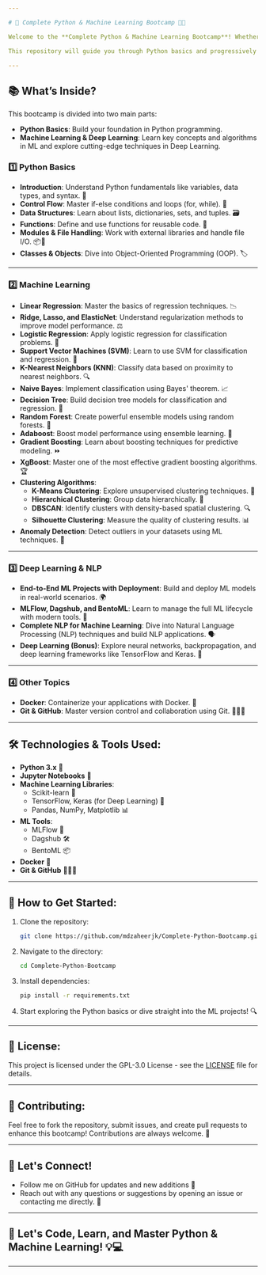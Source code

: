 ```yaml
---

# 🚀 Complete Python & Machine Learning Bootcamp 🐍🤖

Welcome to the **Complete Python & Machine Learning Bootcamp**! Whether you're just starting your journey with Python or aiming to dive deep into the world of Machine Learning and Deep Learning, this bootcamp provides you with everything you need to become a skilled developer and data scientist. 📊💡

This repository will guide you through Python basics and progressively build your understanding of powerful ML and Deep Learning techniques. You'll not only learn the theory but also work with hands-on projects to solidify your skills! 🧑‍💻✨

---
```


## 📚 What’s Inside?

This bootcamp is divided into two main parts:
- **Python Basics**: Build your foundation in Python programming.
- **Machine Learning & Deep Learning**: Learn key concepts and algorithms in ML and explore cutting-edge techniques in Deep Learning.

### 1️⃣ **Python Basics**  
- **Introduction**: Understand Python fundamentals like variables, data types, and syntax. 🧩
- **Control Flow**: Master if-else conditions and loops (for, while). 🔄
- **Data Structures**: Learn about lists, dictionaries, sets, and tuples. 🗃️
- **Functions**: Define and use functions for reusable code. 🔧
- **Modules & File Handling**: Work with external libraries and handle file I/O. 📦📝
- **Classes & Objects**: Dive into Object-Oriented Programming (OOP). 🏷️

---

### 2️⃣ **Machine Learning**  
- **Linear Regression**: Master the basics of regression techniques. 📉  
- **Ridge, Lasso, and ElasticNet**: Understand regularization methods to improve model performance. ⚖️  
- **Logistic Regression**: Apply logistic regression for classification problems. 🔢  
- **Support Vector Machines (SVM)**: Learn to use SVM for classification and regression. 🧠  
- **K-Nearest Neighbors (KNN)**: Classify data based on proximity to nearest neighbors. 🔍  
- **Naive Bayes**: Implement classification using Bayes' theorem. 📈  
- **Decision Tree**: Build decision tree models for classification and regression. 🌳  
- **Random Forest**: Create powerful ensemble models using random forests. 🌲  
- **Adaboost**: Boost model performance using ensemble learning. 🚀  
- **Gradient Boosting**: Learn about boosting techniques for predictive modeling. ⏩  
- **XgBoost**: Master one of the most effective gradient boosting algorithms. 🏆  
- **Clustering Algorithms**:  
  - **K-Means Clustering**: Explore unsupervised clustering techniques. 🔐  
  - **Hierarchical Clustering**: Group data hierarchically. 🧩  
  - **DBSCAN**: Identify clusters with density-based spatial clustering. 🔍  
  - **Silhouette Clustering**: Measure the quality of clustering results. 📊  
- **Anomaly Detection**: Detect outliers in your datasets using ML techniques. 🚨

---

### 3️⃣ **Deep Learning & NLP**  
- **End-to-End ML Projects with Deployment**: Build and deploy ML models in real-world scenarios. 🌍  
- **MLFlow, Dagshub, and BentoML**: Learn to manage the full ML lifecycle with modern tools. 🔧  
- **Complete NLP for Machine Learning**: Dive into Natural Language Processing (NLP) techniques and build NLP applications. 🗣️  
- **Deep Learning (Bonus)**: Explore neural networks, backpropagation, and deep learning frameworks like TensorFlow and Keras. 🤖

---

### 4️⃣ **Other Topics**  
- **Docker**: Containerize your applications with Docker. 🐳  
- **Git & GitHub**: Master version control and collaboration using Git. 🧑‍🤝‍🧑  

---

## 🛠️ Technologies & Tools Used:
- **Python 3.x** 🐍
- **Jupyter Notebooks** 📓
- **Machine Learning Libraries**:  
  - Scikit-learn 🤖  
  - TensorFlow, Keras (for Deep Learning) 🧠  
  - Pandas, NumPy, Matplotlib 📊  
- **ML Tools**:  
  - MLFlow 🔄  
  - Dagshub 🛠️  
  - BentoML 📦  
- **Docker** 🐳  
- **Git & GitHub** 🧑‍🤝‍🧑

---

## 🚀 How to Get Started:
1. Clone the repository:
    ```bash
    git clone https://github.com/mdzaheerjk/Complete-Python-Bootcamp.git
    ```
2. Navigate to the directory:
    ```bash
    cd Complete-Python-Bootcamp
    ```
3. Install dependencies:
    ```bash
    pip install -r requirements.txt
    ```
4. Start exploring the Python basics or dive straight into the ML projects! 🔍

---

## 📝 License:
This project is licensed under the GPL-3.0 License - see the [LICENSE](LICENSE) file for details.

---

## 🤝 Contributing:
Feel free to fork the repository, submit issues, and create pull requests to enhance this bootcamp! Contributions are always welcome. 🚀

---

## 💬 Let's Connect!
- Follow me on GitHub for updates and new additions 🔔
- Reach out with any questions or suggestions by opening an issue or contacting me directly. 💬

---

## 🎉 Let's Code, Learn, and Master Python & Machine Learning! 💡💻

---
